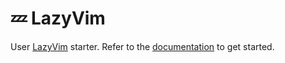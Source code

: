 # 💤 LazyVim

User [LazyVim](https://github.com/LazyVim/LazyVim) starter.
Refer to the [documentation](https://lazyvim.github.io/installation) to get started.
